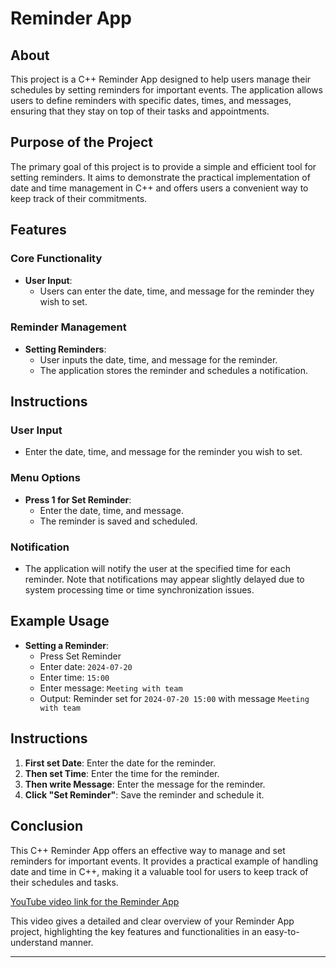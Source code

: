 # Reminder App

## About
This project is a C++ Reminder App designed to help users manage their schedules by setting reminders for important events. The application allows users to define reminders with specific dates, times, and messages, ensuring that they stay on top of their tasks and appointments.

## Purpose of the Project
The primary goal of this project is to provide a simple and efficient tool for setting reminders. It aims to demonstrate the practical implementation of date and time management in C++ and offers users a convenient way to keep track of their commitments.

## Features
### Core Functionality
- **User Input**:
  - Users can enter the date, time, and message for the reminder they wish to set.

### Reminder Management
- **Setting Reminders**:
  - User inputs the date, time, and message for the reminder.
  - The application stores the reminder and schedules a notification.

## Instructions
### User Input
- Enter the date, time, and message for the reminder you wish to set.

### Menu Options
- **Press 1 for Set Reminder**:
  - Enter the date, time, and message.
  - The reminder is saved and scheduled.

### Notification
- The application will notify the user at the specified time for each reminder. Note that notifications may appear slightly delayed due to system processing time or time synchronization issues.

## Example Usage
- **Setting a Reminder**:
  - Press Set Reminder
  - Enter date: `2024-07-20`
  - Enter time: `15:00`
  - Enter message: `Meeting with team`
  - Output: Reminder set for `2024-07-20 15:00` with message `Meeting with team`
 
## Instructions
1. **First set Date**: Enter the date for the reminder.
2. **Then set Time**: Enter the time for the reminder.
3. **Then write Message**: Enter the message for the reminder.
4. **Click "Set Reminder"**: Save the reminder and schedule it.


## Conclusion
This C++ Reminder App offers an effective way to manage and set reminders for important events. It provides a practical example of handling date and time in C++, making it a valuable tool for users to keep track of their schedules and tasks.

[YouTube video link for the Reminder App](https://youtu.be/Og_qALth69Q?si=RBm_NKk1_WS1O6Uk)


This video gives a detailed and clear overview of your Reminder App project, highlighting the key features and functionalities in an easy-to-understand manner. 

---

